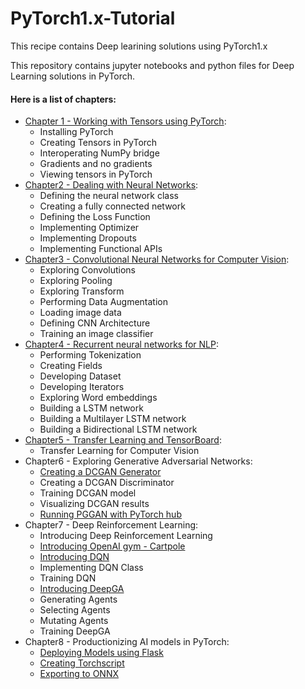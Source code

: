 # PyTorch1.x-Tutorial
This recipe contains Deep learining solutions using PyTorch1.x 

This repository contains jupyter notebooks and python files for Deep Learning solutions in PyTorch.

#### Here is a list of chapters:

* [Chapter 1 - Working with Tensors using PyTorch](Chapter1%20-%20Working%20with%20Tensors%20using%20PyTorch.ipynb):
    * Installing PyTorch
    * Creating Tensors in PyTorch
    * Interoperating NumPy bridge
    * Gradients and no gradients
    * Viewing tensors in PyTorch
* [Chapter2 - Dealing with Neural Networks](Chapter2%20-%20Dealing%20with%20Neural%20Networks.ipynb):
    * Defining the neural network class
    * Creating a fully connected network
    * Defining the Loss Function
    * Implementing Optimizer
    * Implementing Dropouts
    * Implementing Functional APIs
* [Chapter3 - Convolutional Neural Networks for Computer Vision](Chapter3%20-%20Convolutional%20Neural%20Networks%20for%20Computer%20Vision.ipynb):
    * Exploring Convolutions
    * Exploring Pooling
    * Exploring Transform
    * Performing Data Augmentation
    * Loading image data
    * Defining CNN Architecture
    * Training an image classifier
* [Chapter4 - Recurrent neural networks for NLP](Chapter4%20-%20Natural%20Language%20Processing%20Solutions.ipynb):
    * Performing Tokenization
    * Creating Fields
    * Developing Dataset
    * Developing Iterators
    * Exploring Word embeddings
    * Building a LSTM network
    * Building a Multilayer LSTM network
    * Building a Bidirectional LSTM network
* [Chapter5 - Transfer Learning and TensorBoard](Chapter5%20-%20Transfer%20Learning.ipynb):
    * Transfer Learning for Computer Vision
* Chapter6 - Exploring Generative Adversarial Networks:
    * [Creating a DCGAN Generator](Chapter6%20-%20Exploring%20Generative%20Adversarial%20Networks-Part1.ipynb)
    * Creating a DCGAN Discriminator
    * Training DCGAN model
    * Visualizing DCGAN results
    * [Running PGGAN with PyTorch hub](Chapter6%20-%20Exploring%20Generative%20Adversarial%20Networks-Part2.ipynb)
* Chapter7 - Deep Reinforcement Learning:
    * Introducing Deep Reinforcement Learning
    * [Introducing OpenAI gym - Cartpole](Chapter7%20-%20Deep%20Reinforcement%20Learning.ipynb)
    * [Introducing DQN](Chapter7%20-%20Deep%20Reinforcement%20Learning-DQN.ipynb)
    * Implementing DQN Class
    * Training DQN
    * [Introducing DeepGA](Chapter7%20-%20Deep%20Reinforcement%20Learning-DGA.ipynb)
    * Generating Agents
    * Selecting Agents
    * Mutating Agents
    * Training DeepGA
* Chapter8 - Productionizing AI models in PyTorch:
    * [Deploying Models using Flask](Chapter8%20-%20Productionizing%20AI%20models%20in%20PyTorch)
    * [Creating Torchscript](Chapter8%20-%20Productionizing%20AI%20models%20in%20PyTorch-Torchscript.ipynb)
    * [Exporting to ONNX](Chapter8%20-%20Productionizing%20AI%20models%20in%20PyTorch-ONNX.ipynb)

